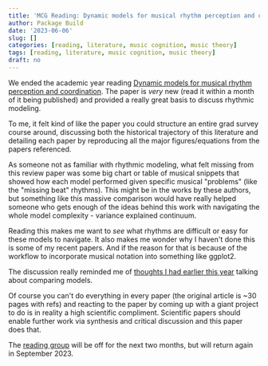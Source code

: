 ```yaml
---
title: 'MCG Reading: Dynamic models for musical rhythm perception and coordination'
author: Package Build
date: '2023-06-06'
slug: []
categories: [reading, literature, music cognition, music theory]
tags: [reading, literature, music cognition, music theory]
draft: no
---
```


We ended the academic year reading [Dynamic models for musical rhythm perception and coordination](https://www.frontiersin.org/articles/10.3389/fncom.2023.1151895/full).
The paper is _very_ new (read it within a month of it being published) and provided a really great basis to discuss rhythmic modeling.

To me, it felt kind of like the paper you could structure an entire grad survey course around, discussing both the historical trajectory of this literature and detailing each paper by reproducing all the major figures/equations from the papers referenced.

As someone not as familiar with rhythmic modeling, what felt missing from this review paper was some big chart or table of musical snippets that showed how each model performed given specific musical "problems" (like the "missing beat" rhythms).
This might be in the works by these authors, but something like this massive comparison would have really helped someone who gets enough of the ideas behind this work with navigating the whole model complexity - variance explained continuum.

Reading this makes me want to _see_ what rhythms are difficult or easy for these models to navigate.
It also makes me wonder why I haven't done this is some of my recent papers.
And if the reason for that is because of the workflow to incorporate musical notation into something like ggplot2.

The discussion really reminded me of [thoughts I had earlier this year](https://davidjohnbaker.rbind.io/posts/2023-02-02-can-narratives-of-competition-help-teach-computational-modeling-of-music/) talking about comparing models.

Of course you can't do everything in every paper (the original article is ~30 pages with refs) and reacting to the paper by coming up with a giant project to do is in reality a high scientific compliment.
Scientific papers should enable further work via synthesis and critical discussion and this paper does that.

The [reading group](https://musicreadinggroup.wordpress.com/) will be off for the next two months, but will return again in September 2023. 


